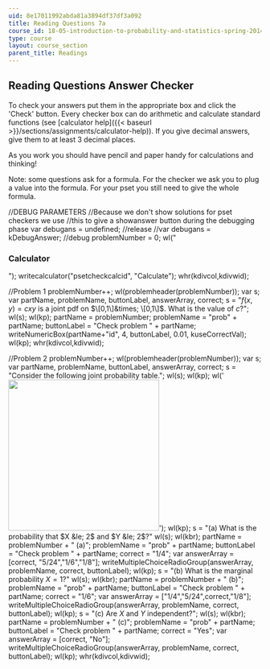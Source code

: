 ```yaml
---
uid: 8e17011992abda81a3894df37df3a092
title: Reading Questions 7a
course_id: 18-05-introduction-to-probability-and-statistics-spring-2014
type: course
layout: course_section
parent_title: Readings
---
```


Reading Questions Answer Checker
--------------------------------

To check your answers put them in the appropriate box and click the 'Check' button. Every checker box can do arithmetic and calculate standard functions (see [calculator help]({{< baseurl >}}/sections/assignments/calculator-help)). If you give decimal answers, give them to at least 3 decimal places.

As you work you should have pencil and paper handy for calculations and thinking!

Note: some questions ask for a formula. For the checker we ask you to plug a value into the formula. For your pset you still need to give the whole formula.

//DEBUG PARAMETERS //Because we don't show solutions for pset checkers we use //this to give a showanswer button during the debugging phase var debugans = undefined; //release //var debugans = kDebugAnswer; //debug problemNumber = 0; wl("<h3>Calculator</h3>"); writecalculator("psetcheckcalcid", "Calculate"); whr(kdivcol,kdivwid);

//Problem 1 problemNumber++; wl(problemheader(problemNumber)); var s; var partName, problemName, buttonLabel, answerArray, correct; s = "$f(x,y) = cxy$ is a joint pdf on $\[0,1\]&times; \[0,1\]$. What is the value of $c$?"; wl(s); wl(kp); partName = problemNumber; problemName = "prob" + partName; buttonLabel = "Check problem " + partName; writeNumericBox(partName+"id", 4, buttonLabel, 0.01, kuseCorrectVal); wl(kp); whr(kdivcol,kdivwid);

//Problem 2 problemNumber++; wl(problemheader(problemNumber)); var s; var partName, problemName, buttonLabel, answerArray, correct; s = "Consider the following joint probability table."; wl(s); wl(kp); wl('<img src="/courses/mathematics/18-05-introduction-to-probability-and-statistics-spring-2014/readings/reading-questions-7a/figc7-15.png" width="300px">'); wl(kp); s = "(a) What is the probability that $X &le; 2$ and $Y &le; 2$?" wl(s); wl(kbr); partName = problemNumber + " (a)"; problemName = "prob" + partName; buttonLabel = "Check problem " + partName; correct = "1/4"; var answerArray = \[correct, "5/24","1/6","1/8"\]; writeMultipleChoiceRadioGroup(answerArray, problemName, correct, buttonLabel); wl(kp); s = "(b) What is the marginal probability $X = 1$?" wl(s); wl(kbr); partName = problemNumber + " (b)"; problemName = "prob" + partName; buttonLabel = "Check problem " + partName; correct = "1/6"; var answerArray = \["1/4","5/24",correct,"1/8"\]; writeMultipleChoiceRadioGroup(answerArray, problemName, correct, buttonLabel); wl(kp); s = "(c) Are $X$ and $Y$ independent?"; wl(s); wl(kbr); partName = problemNumber + " (c)"; problemName = "prob" + partName; buttonLabel = "Check problem " + partName; correct = "Yes"; var answerArray = \[correct, "No"\]; writeMultipleChoiceRadioGroup(answerArray, problemName, correct, buttonLabel); wl(kp); whr(kdivcol,kdivwid);